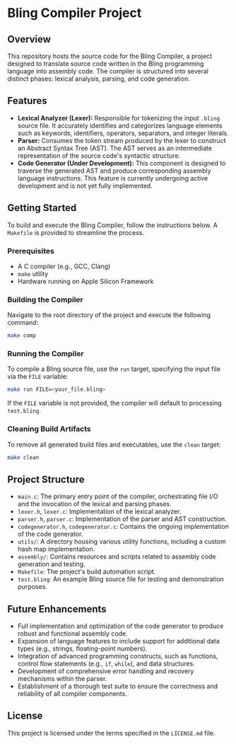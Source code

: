# Bling Compiler Project

## Overview

This repository hosts the source code for the Bling Compiler, a project designed to translate source code written in the Bling programming language into assembly code. The compiler is structured into several distinct phases: lexical analysis, parsing, and code generation.

## Features

- **Lexical Analyzer (Lexer):** Responsible for tokenizing the input `.bling` source file. It accurately identifies and categorizes language elements such as keywords, identifiers, operators, separators, and integer literals.
- **Parser:** Consumes the token stream produced by the lexer to construct an Abstract Syntax Tree (AST). The AST serves as an intermediate representation of the source code's syntactic structure.
- **Code Generator (Under Development):** This component is designed to traverse the generated AST and produce corresponding assembly language instructions. This feature is currently undergoing active development and is not yet fully implemented.

## Getting Started

To build and execute the Bling Compiler, follow the instructions below. A `Makefile` is provided to streamline the process.

### Prerequisites

- A C compiler (e.g., GCC, Clang)
- `make` utility
- Hardware running on Apple Silicon Framework

### Building the Compiler

Navigate to the root directory of the project and execute the following command:

```bash
make comp
```

### Running the Compiler

To compile a Bling source file, use the `run` target, specifying the input file via the `FILE` variable:

```bash
make run FILE=<your_file.bling>
```

If the `FILE` variable is not provided, the compiler will default to processing `test.bling`.

### Cleaning Build Artifacts

To remove all generated build files and executables, use the `clean` target:

```bash
make clean
```

## Project Structure

- `main.c`: The primary entry point of the compiler, orchestrating file I/O and the invocation of the lexical and parsing phases.
- `lexer.h`, `lexer.c`: Implementation of the lexical analyzer.
- `parser.h`, `parser.c`: Implementation of the parser and AST construction.
- `codegenerator.h`, `codegenerator.c`: Contains the ongoing implementation of the code generator.
- `utils/`: A directory housing various utility functions, including a custom hash map implementation.
- `assembly/`: Contains resources and scripts related to assembly code generation and testing.
- `Makefile`: The project's build automation script.
- `test.bling`: An example Bling source file for testing and demonstration purposes.

## Future Enhancements

- Full implementation and optimization of the code generator to produce robust and functional assembly code.
- Expansion of language features to include support for additional data types (e.g., strings, floating-point numbers).
- Integration of advanced programming constructs, such as functions, control flow statements (e.g., `if`, `while`), and data structures.
- Development of comprehensive error handling and recovery mechanisms within the parser.
- Establishment of a thorough test suite to ensure the correctness and reliability of all compiler components.

## License

This project is licensed under the terms specified in the `LICENSE.md` file.
